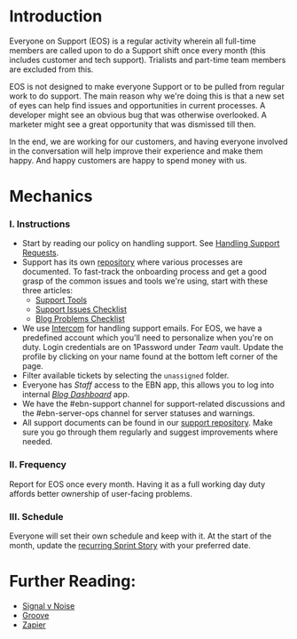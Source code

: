 # Introduction

Everyone on Support (EOS) is a regular activity wherein all full-time members are called upon to do a Support shift once every month (this includes customer and tech support). Trialists and part-time team members are excluded from this.

EOS is not designed to make everyone Support or to be pulled from regular work to do support. The main reason why we're doing this is that a new set of eyes can help find issues and opportunities in current processes. A developer might see an obvious bug that was otherwise overlooked. A marketer might see a great opportunity that was dismissed till then.

In the end, we are working for our customers, and having everyone involved in the conversation will help improve their experience and make them happy. And happy customers are happy to spend money with us.

# Mechanics

### I. Instructions

* Start by reading our policy on handling support. See [Handling Support Requests](support.md).
* Support has its own [repository](https://github.com/niteoweb/support/) where various processes are documented. To fast-track the onboarding process and get a good grasp of the common issues and tools we're using, start with these three articles:
  * [Support Tools](https://github.com/niteoweb/support/blob/master/EBN/support-tools-and-processes.md)
  * [Support Issues Checklist](https://github.com/niteoweb/support/blob/master/EBN/support-issues-checklist.md)
  * [Blog Problems Checklist](https://github.com/niteoweb/support/blob/master/EBN/blog-problems-checklist.md)
* We use [Intercom](https://app.intercom.io/) for handling support emails. For EOS, we have a predefined account which you'll need to personalize when you're on duty. Login credentials are on 1Password under *Team* vault. Update the profile by clicking on your name found at the bottom left corner of the page.
* Filter available tickets by selecting the `unassigned` folder.
* Everyone has *Staff* access to the EBN app, this allows you to log into internal [*Blog Dashboard*](https://github.com/niteoweb/support/blob/master/EBN/blog-dashboard.md) app.
* We have the #ebn-support channel for support-related discussions and the #ebn-server-ops channel for server statuses and warnings.
* All support documents can be found in our [support repository](https://github.com/niteoweb/support/). Make sure you go through them regularly and suggest improvements where needed.

### II. Frequency

Report for EOS once every month. Having it as a full working day duty affords better ownership of user-facing problems.

### III. Schedule

Everyone will set their own schedule and keep with it. At the start of the month, update the [recurring Sprint Story](https://github.com/niteoweb/operations/issues/510) with your preferred date.

# Further Reading:

* [Signal v Noise](https://signalvnoise.com/posts/3676-everyone-on-support)
* [Groove](https://www.groovehq.com/support/customer-service-team)
* [Zapier](https://zapier.com/learn/customer-support/everyone-on-support/)

